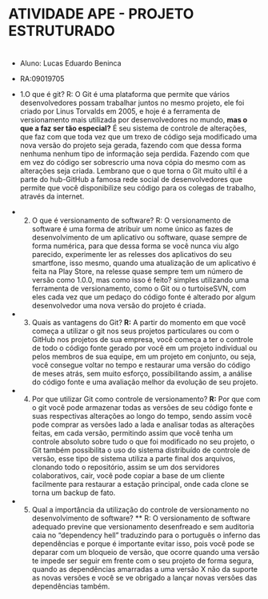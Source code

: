 # ATIVIDADE APE - PROJETO ESTRUTURADO <h1>
* Aluno: Lucas Eduardo Beninca
* RA:09019705

* 1.O que é git?
			R: O Git é uma plataforma que permite que vários desenvolvedores possam trabalhar juntos no mesmo projeto, ele foi criado por Linus Torvalds em 2005, e
 			hoje é a ferramenta de versionamento mais utilizada por desenvolvedores no mundo, **mas o que a faz ser tão especial?** É seu sistema de controle de alterações, 
			que faz com que toda vez que um trexo de código seja modificado uma nova versão do projeto seja gerada, fazendo com que dessa forma nenhuma nenhum tipo de informação 
			seja perdida. Fazendo com que em vez do código ser sobrescrio uma nova cópia do mesmo com as alterações seja criada. Lembrano que o que torna o Git muito ultil é a 				parte do hub-GitHub a famosa rede social de desenvolvedores
 			que permite que você disponibilize seu código para os colegas de trabalho, através da internet.

* 2. O que é versionamento de software?
			R: O versionamento de software é uma forma de atribuir um nome único as fazes de desenvolvimento de um aplicativo ou software, quase sempre de forma numérica, 
			para que dessa forma se você nunca viu algo parecido, experimente ler as relesses dos aplicativos do seu smartfone, isso mesmo, 
			quando uma atualização de um aplicativo é feita na Play Store, na relesse quase sempre tem um número de versão como 1.0.0,
			mas como isso é feito? simples utilizando uma ferramenta de versionamento, como o Git ou o turtoiseSVN, 
			com eles cada vez que um pedaço do código fonte é alterado por algum desenvolvedor uma nova versão do projeto é criada.

* 3. Quais as vantagens do Git?
          		 **R:** A partir do momento em que você começa a utilizar o git  nos seus projetos particulares ou com o GitHub nos projetos de sua empresa,
				você começa a ter o controle de todo o código fonte gerado por você em um projeto individual ou pelos membros de sua equipe, em um projeto em conjunto, ou seja,
				você consegue voltar no tempo e restaurar uma versão do código de meses atrás, sem muito esforço, possibilitando assim,
				a análise do código fonte e uma avaliação melhor da evolução de seu projeto.
				
* 4. Por que utilizar Git como controle de versionamento?
              		 **R:** Por que com o git você pode armazenar todas as versões de seu código fonte e suas respectivas alterações ao longo do tempo, 
			sendo assim você pode comprar as versões lado a lada e analisar todas as alterações feitas, em cada versão, permitindo assim que você tenha um controle absoluto 
	sobre tudo o que foi modificado no seu projeto, o Git também possibilita o uso do sistema distribuído de controle de versão, esse tipo de sistema utiliza a parte final dos arquivos, 
		   	clonando todo o repositório, assim se um dos servidores colaborativos, cair, você pode copiar a base de um cliente 
		 	facilmente para restaurar a estação principal, onde cada clone se torna um backup de fato.
	
* 5. Qual a importância da utilização do controle de versionamento no desenvolvimento de software? **
			 R: O versionamento de software adequado previne que versionamento desenfreado e sem auditoria caia no “dependency hell” traduzindo para o português o inferno das dependências
	e porque é importante evitar isso, pois você pode se deparar com um bloqueio de versão, que ocorre quando uma versão te impede ser seguir em frente com o seu projeto de forma segura,
	quando as dependências amarradas a uma versão X não da suporte as novas versões e você se ve obrigado a lançar novas versões das dependências também. 

